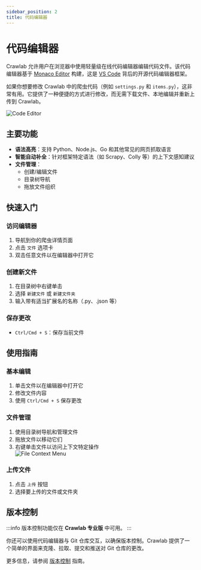 ```yaml
---
sidebar_position: 2
title: 代码编辑器
---
```


# 代码编辑器

Crawlab 允许用户在浏览器中使用轻量级在线代码编辑器编辑代码文件。该代码编辑器基于 [Monaco Editor](https://microsoft.github.io/monaco-editor/) 构建，这是 [VS Code](https://code.visualstudio.com/) 背后的开源代码编辑器框架。

如果你想要修改 Crawlab 中的爬虫代码（例如 `settings.py` 和 `items.py`），这非常有用。它提供了一种便捷的方式进行修改，而无需下载文件、本地编辑并重新上传到 Crawlab。

![Code Editor](/img/guides/code-editor/code-editor.png)

## 主要功能

- **语法高亮**：支持 Python、Node.js、Go 和其他常见的网页抓取语言
- **智能自动补全**：针对框架特定语法（如 Scrapy、Colly 等）的上下文感知建议
- **文件管理**：
    - 创建/编辑文件
    - 目录树导航
    - 拖放文件组织

## 快速入门

### 访问编辑器

1. 导航到你的爬虫详情页面
2. 点击 `文件` 选项卡
3. 双击任意文件以在编辑器中打开它

### 创建新文件

1. 在目录树中右键单击
2. 选择 `新建文件` 或 `新建文件夹`
3. 输入带有适当扩展名的名称（.py、.json 等）

### 保存更改

- `Ctrl/Cmd + S`：保存当前文件

## 使用指南

### 基本编辑

1. 单击文件以在编辑器中打开它
2. 修改文件内容
3. 使用 `Ctrl/Cmd + S` 保存更改

### 文件管理

1. 使用目录树导航和管理文件
2. 拖放文件以移动它们
3. 右键单击文件以访问上下文特定操作<br/>
   ![File Context Menu](/img/guides/code-editor/file-context-menu.png)

### 上传文件

1. 点击 `上传` 按钮
2. 选择要上传的文件或文件夹

## 版本控制

:::info
版本控制功能仅在 **Crawlab 专业版** 中可用。
:::

你还可以使用代码编辑器与 Git 仓库交互，以确保版本控制。Crawlab 提供了一个简单的界面来克隆、拉取、提交和推送对 Git 仓库的更改。

更多信息，请参阅 [版本控制](../version-control/index.md) 指南。